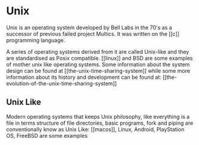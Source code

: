 # Unix
Unix is an operating system developed by Bell Labs in the 70's as a successor of previous failed project Multics. It was written on the [[c]] programming language.

A series of operating systems derived from it are called Unix-like and they are standardised as Posix  compatible. [[linux]] and BSD are some examples of mother unix like operating systems. Some information about the system design can be found at [[the-unix-time-sharing-system]] while some more information about its history and development can be found at: [[the-evolution-of-the-unix-time-sharing-system]]

## Unix Like
Modern operating systems that keeps Unix philosophy, like everything is a file in terms structure of file directories, basic programs, fork and piping are conventionally know as Unix Like: [[macos]], Linux, Android, PlayStation OS, FreeBSD are some examples